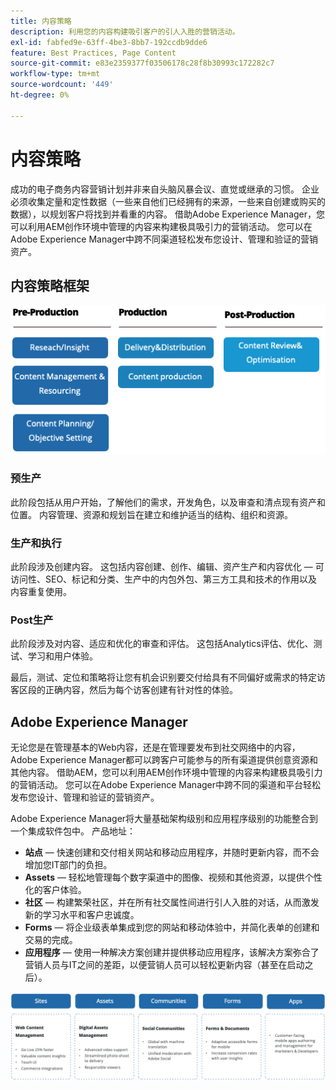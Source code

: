 ```yaml
---
title: 内容策略
description: 利用您的内容构建吸引客户的引人入胜的营销活动。
exl-id: fabfed9e-63ff-4be3-8bb7-192ccdb9dde6
feature: Best Practices, Page Content
source-git-commit: e83e2359377f03506178c28f8b30993c172282c7
workflow-type: tm+mt
source-wordcount: '449'
ht-degree: 0%

---
```


# 内容策略

成功的电子商务内容营销计划并非来自头脑风暴会议、直觉或继承的习惯。 企业必须收集定量和定性数据（一些来自他们已经拥有的来源，一些来自创建或购买的数据），以规划客户将找到并看重的内容。 借助Adobe Experience Manager，您可以利用AEM创作环境中管理的内容来构建极具吸引力的营销活动。 您可以在Adobe Experience Manager中跨不同渠道轻松发布您设计、管理和验证的营销资产。

## 内容策略框架

![内容策略框架图](../../assets/playbooks/content-strategy-framework.png)

### 预生产

此阶段包括从用户开始，了解他们的需求，开发角色，以及审查和清点现有资产和位置。 内容管理、资源和规划旨在建立和维护适当的结构、组织和资源。

### 生产和执行

此阶段涉及创建内容。 这包括内容创建、创作、编辑、资产生产和内容优化 — 可访问性、SEO、标记和分类、生产中的内包外包、第三方工具和技术的作用以及内容重复使用。

### Post生产

此阶段涉及对内容、适应和优化的审查和评估。 这包括Analytics评估、优化、测试、学习和用户体验。

最后，测试、定位和策略将让您有机会识别要交付给具有不同偏好或需求的特定访客区段的正确内容，然后为每个访客创建有针对性的体验。

## Adobe Experience Manager

无论您是在管理基本的Web内容，还是在管理要发布到社交网络中的内容，Adobe Experience Manager都可以跨客户可能参与的所有渠道提供创意资源和其他内容。 借助AEM，您可以利用AEM创作环境中管理的内容来构建极具吸引力的营销活动。 您可以在Adobe Experience Manager中跨不同的渠道和平台轻松发布您设计、管理和验证的营销资产。

Adobe Experience Manager将大量基础架构级别和应用程序级别的功能整合到一个集成软件包中。 产品地址：

- **站点** — 快速创建和交付相关网站和移动应用程序，并随时更新内容，而不会增加您IT部门的负担。
- **Assets** — 轻松地管理每个数字渠道中的图像、视频和其他资源，以提供个性化的客户体验。
- **社区** — 构建繁荣社区，并在所有社交属性间进行引人入胜的对话，从而激发新的学习水平和客户忠诚度。
- **Forms** — 将企业级表单集成到您的网站和移动体验中，并简化表单的创建和交易的完成。
- **应用程序** — 使用一种解决方案创建并提供移动应用程序，该解决方案弥合了营销人员与IT之间的差距，以便营销人员可以轻松更新内容（甚至在启动之后）。

![内容策略框架图](../../assets/playbooks/content-strategy-framework2.png)
